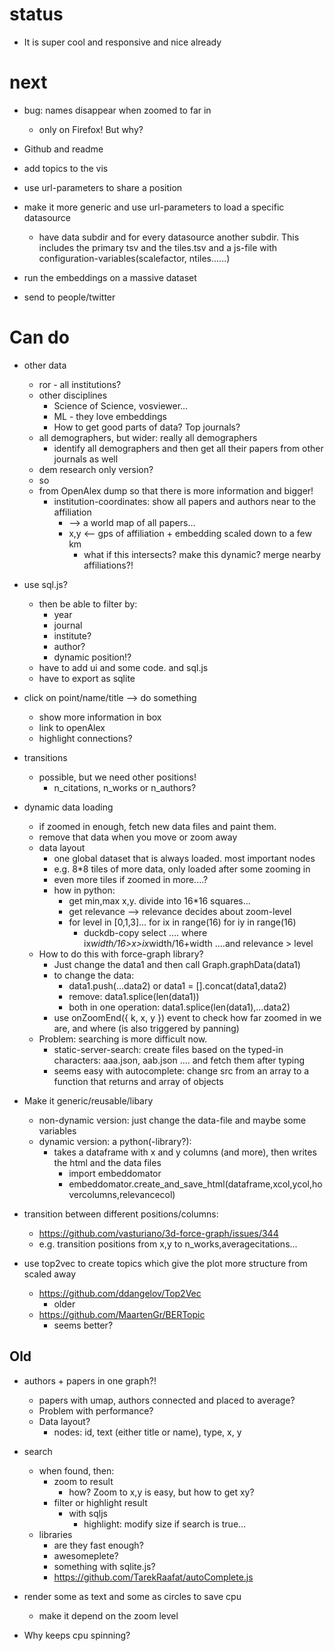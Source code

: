 # status
* It is super cool and responsive and nice already

# next 
* bug: names disappear when zoomed to far in 
  * only on Firefox! But why?
* Github and readme
* add topics to the vis
* use url-parameters to share a position
* make it more generic and use url-parameters to load a specific datasource
  * have data subdir and for every datasource another subdir. This includes the primary tsv and the tiles.tsv and a js-file with configuration-variables(scalefactor, ntiles......)
* run the embeddings on a massive dataset



* send to people/twitter


# Can do

* other data
  * ror - all institutions?
  * other disciplines 
    * Science of Science, vosviewer...
    * ML - they love embeddings
    * How to get good parts of data? Top journals?
  * all demographers, but wider: really all demographers
    * identify all demographers and then get all their papers from other journals as well
  * dem research only version?
  * so
  * from OpenAlex dump so that there is more information and bigger!
    * institution-coordinates: show all papers and authors near to the affiliation
      * --> a world map of all papers...
      * x,y <-- gps of affiliation + embedding scaled down to a few km
        * what if this intersects? make this dynamic? merge nearby affiliations?!
* use sql.js?
  * then be able to filter by:
    * year
    * journal
    * institute?
    * author?
    * dynamic position!?
  * have to add ui and some code. and sql.js
  * have to export as sqlite

* click on point/name/title --> do something
  * show more information in box
  * link to openAlex
  * highlight connections?

* transitions
  * possible, but we need other positions!
    * n_citations, n_works or n_authors?

* dynamic data loading
  * if zoomed in enough, fetch new data files and paint them.
  * remove that data when you move or zoom away
  * data layout
    * one global dataset that is always loaded. most important nodes
    * e.g. 8*8 tiles of more data, only loaded after some zooming in
    * even more tiles if zoomed in more....?
    * how in python:
      * get min,max x,y. divide into 16*16 squares...
      * get relevance --> relevance decides about zoom-level
      * for level in [0,1,3]... for ix in range(16) for iy in range(16) 
        * duckdb-copy select .... where ix*width/16>x>ix*width/16+width ....and relevance > level
  * How to do this with force-graph library?
    * Just change the data1 and then call Graph.graphData(data1)
    * to change the data:
      * data1.push(...data2) or data1 = [].concat(data1,data2)
      * remove: data1.splice(len(data1))
      * both in one operation: data1.splice(len(data1),...data2)
    * use onZoomEnd({ k, x, y }) event to check how far zoomed in we are, and where (is also triggered by panning)
  * Problem: searching is more difficult now.
    * static-server-search: create files based on the typed-in characters: aaa.json, aab.json .... and fetch them after typing
    * seems easy with autocomplete: change src from an array to a function that returns and array of objects

* Make it generic/reusable/libary
  * non-dynamic version: just change the data-file and maybe some variables
  * dynamic version: a python(-library?): 
    * takes a dataframe with x and y columns (and more), then writes the html and the data files
      * import embeddomator
      * embeddomator.create_and_save_html(dataframe,xcol,ycol,hovercolumns,relevancecol)

* transition between different positions/columns:
  * https://github.com/vasturiano/3d-force-graph/issues/344
  * e.g. transition positions from x,y to n_works,averagecitations...

* use top2vec to create topics which give the plot more structure from scaled away
  * https://github.com/ddangelov/Top2Vec
    * older
  * https://github.com/MaartenGr/BERTopic
    * seems better?

## Old
* authors + papers in one graph?!
  * papers with umap, authors connected and placed to average?
  * Problem with performance?
  * Data layout?
    * nodes: id, text (either title or name), type, x, y
* search
  * when found, then:
    * zoom to result
      * how? Zoom to x,y is easy, but how to get xy?
    * filter or highlight result
      * with sqljs
        * highlight: modify size if search is true...
  * libraries
    * are they fast enough?
    * awesomeplete?
    * something with sqlite.js?
    * https://github.com/TarekRaafat/autoComplete.js

* render some as text and some as circles to save cpu
  * make it depend on the zoom level


* Why keeps cpu spinning?